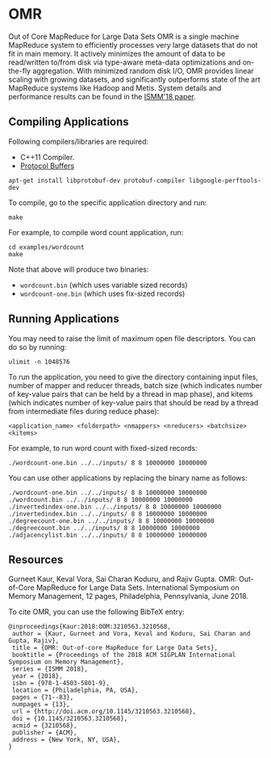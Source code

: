 # OMR
Out of Core MapReduce for Large Data Sets
OMR is a single machine MapReduce system to efficiently processes very large datasets that do not fit in main memory. 
It actively minimizes the amount of data to be read/written to/from disk via type-aware meta-data optimizations and on-the-fly aggregation. 
With minimized random disk I/O, OMR provides linear scaling with growing datasets, and significantly outperforms state of the art MapReduce systems like Hadoop and Metis. 
System details and performance results can be found in the [ISMM'18 paper](https://dl.acm.org/doi/pdf/10.1145/3210563.3210568).

## Compiling Applications
Following compilers/libraries are required: 
* C++11 Compiler.
* [Protocol Buffers](https://developers.google.com/protocol-buffers/)

```
apt-get install libprotobuf-dev protobuf-compiler libgoogle-perftools-dev
```

To compile, go to the specific application directory and run:

```
make
```

For example, to compile word count application, run:

```
cd examples/wordcount
make
```

Note that above will produce two binaries: 
* `wordcount.bin` (which uses variable sized records)
* `wordcount-one.bin` (which uses fix-sized records)

## Running Applications
You may need to raise the limit of maximum open file descriptors. You can do so by running:

```
ulimit -n 1048576
```

To run the application, you need to give the directory containing input files, number of mapper and reducer threads, batch size (which indicates number of key-value pairs that can be held by a thread in map phase), and kitems (which indicates number of key-value pairs that should be read by a thread from intermediate files during reduce phase):

```
<application_name> <folderpath> <nmappers> <nreducers> <batchsize> <kitems>
```

For example, to run word count with fixed-sized records:

```
./wordcount-one.bin ../../inputs/ 8 8 10000000 10000000
```

You can use other applications by replacing the binary name as follows:

```
./wordcount-one.bin ../../inputs/ 8 8 10000000 10000000
./wordcount.bin ../../inputs/ 8 8 10000000 10000000
./invertedindex-one.bin ../../inputs/ 8 8 10000000 10000000
./invertedindex.bin ../../inputs/ 8 8 10000000 10000000
./degreecount-one.bin ../../inputs/ 8 8 10000000 10000000
./degreecount.bin ../../inputs/ 8 8 10000000 10000000
./adjacencylist.bin ../../inputs/ 8 8 10000000 10000000
```

## Resources
Gurneet Kaur, Keval Vora, Sai Charan Koduru, and Rajiv Gupta. OMR: Out-of-Core MapReduce for Large Data Sets. International Symposium on Memory Management, 12 pages, Philadelphia, Pennsylvania, June 2018.

To cite OMR, you can use the following BibTeX entry:

```
@inproceedings{Kaur:2018:OOM:3210563.3210568,
 author = {Kaur, Gurneet and Vora, Keval and Koduru, Sai Charan and Gupta, Rajiv},
 title = {OMR: Out-of-core MapReduce for Large Data Sets},
 booktitle = {Proceedings of the 2018 ACM SIGPLAN International Symposium on Memory Management},
 series = {ISMM 2018},
 year = {2018},
 isbn = {978-1-4503-5801-9},
 location = {Philadelphia, PA, USA},
 pages = {71--83},
 numpages = {13},
 url = {http://doi.acm.org/10.1145/3210563.3210568},
 doi = {10.1145/3210563.3210568},
 acmid = {3210568},
 publisher = {ACM},
 address = {New York, NY, USA},
} 
```
